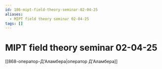 ```yaml
---
id: 186-mipt-field-theory-seminar-02-04-25
aliases:
  - MIPT field theory seminar 02-04-25
tags: []
---
```


# MIPT field theory seminar 02-04-25

[[868-оператор-Д'Аламбера|оператор Д'Аламбера]]

$$
$$
